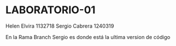 # LABORATORIO-01
Helen Elvira 1132718
Sergio Cabrera 1240319

En la Rama Branch Sergio es donde está la ultima version de código
